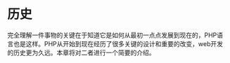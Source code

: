 # 历史

完全理解一件事物的关键在于知道它是如何从最初一点点发展到现在的，PHP语言也是这样。PHP从开始到现在经历了很多关键的设计和重要的改变，web开发的历史更为久远。本章将对二者进行一个简要的介绍。
